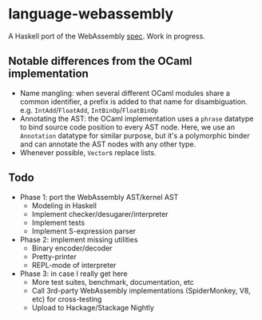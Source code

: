# language-webassembly

A Haskell port of the WebAssembly [spec](https://github.com/WebAssembly/spec). Work in progress.

## Notable differences from the OCaml implementation

* Name mangling: when several different OCaml modules share a common identifier, a prefix is added to that name for disambiguation. e.g. `IntAdd`/`FloatAdd`, `IntBinOp`/`FloatBinOp`
* Annotating the AST: the OCaml implementation uses a `phrase` datatype to bind source code position to every AST node. Here, we use an `Annotation` datatype for similar purpose, but it's a polymorphic binder and can annotate the AST nodes with any other type.
* Whenever possible, `Vector`s replace lists.

## Todo

* Phase 1: port the WebAssembly AST/kernel AST
    * Modeling in Haskell
    * Implement checker/desugarer/interpreter
    * Implement tests
    * Implement S-expression parser
* Phase 2: implement missing utilities
    * Binary encoder/decoder
    * Pretty-printer
    * REPL-mode of interpreter
* Phase 3: in case I really get here
    * More test suites, benchmark, documentation, etc
    * Call 3rd-party WebAssembly implementations (SpiderMonkey, V8, etc) for cross-testing
    * Upload to Hackage/Stackage Nightly
